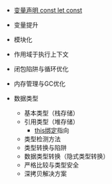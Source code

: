 
+ [变量声明 const let const](01-核心基础概念/执行上下文体系/声明机制.md) 
+ 变量提升
+ 模块化
+ 作用域于执行上下文
+ 闭包陷阱与循环优化
+ 内存管理与GC优化

+ 数据类型
	+ 基本类型（栈存储）
	+ 引用类型（堆存储）
		+ [this绑定](01-核心基础概念/函数机制/this绑定.md)指向
	+ 类型检测方法
	+  类型转换与陷阱
	+ 数据类型转换（隐式类型转换）
	+ 严格比较与类型安全
	+ 深拷贝解决方案
